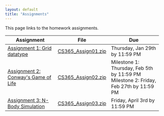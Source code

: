 ```yaml
---
layout: default
title: "Assignments"
---
```


This page links to the homework assignments.

Assignment | File | Due
---------- | ---- | ---
[Assignment 1: Grid datatype](assign01.html) | [CS365\_Assign01.zip](CS365_Assign01.zip) | Thursday, Jan 29th by 11:59 PM
[Assignment 2: Conway's Game of Life](assign02.html) | [CS365\_Assign02.zip](CS365_Assign02.zip) | Milestone 1: Thursday, Feb 5th by 11:59 PM<br>Milestone 2: Friday, Feb 27th by 11:59 PM
[Assignment 3: N-Body Simulation](assign03.html) | [CS365\_Assign03.zip](CS365_Assign03.zip) | Friday, April 3rd by 11:59 PM
